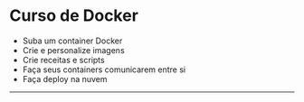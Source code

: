 Curso de Docker
===============================================

- Suba um container Docker
- Crie e personalize imagens
- Crie receitas e scripts
- Faça seus containers comunicarem entre si
- Faça deploy na nuvem

--------------------
 ![]()
